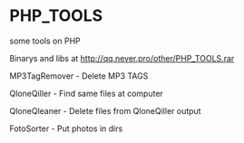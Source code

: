 # PHP_TOOLS
some tools on PHP

Binarys and libs at http://qq.never.pro/other/PHP_TOOLS.rar

MP3TagRemover - Delete MP3 TAGS

QloneQiller - Find same files at computer

QloneQleaner - Delete files from QloneQiller output

FotoSorter - Put photos in dirs